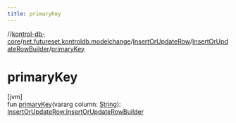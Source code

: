 ```yaml
---
title: primaryKey
---
```

//[kontrol-db-core](../../../../index.html)/[net.futureset.kontroldb.modelchange](../../index.html)/[InsertOrUpdateRow](../index.html)/[InsertOrUpdateRowBuilder](index.html)/[primaryKey](primary-key.html)



# primaryKey



[jvm]\
fun [primaryKey](primary-key.html)(vararg column: [String](https://kotlinlang.org/api/latest/jvm/stdlib/kotlin/-string/index.html)): [InsertOrUpdateRow.InsertOrUpdateRowBuilder](index.html)





